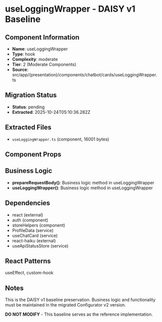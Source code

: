 # useLoggingWrapper - DAISY v1 Baseline

## Component Information

- **Name**: useLoggingWrapper
- **Type**: hook
- **Complexity**: moderate
- **Tier**: 2 (Moderate Components)
- **Source**: src/app/(presentation)/components/chatbot/cards/useLoggingWrapper.ts

## Migration Status

- **Status**: pending
- **Extracted**: 2025-10-24T05:10:36.282Z

## Extracted Files

- `useLoggingWrapper.ts` (component, 16001 bytes)

## Component Props



## Business Logic

- **prepareRequestBody()**: Business logic method in useLoggingWrapper
- **useLoggingWrapper()**: Business logic method in useLoggingWrapper

## Dependencies

- react (external)
- auth (component)
- storeHelpers (component)
- ProfileData (service)
- useChatCard (service)
- react-haiku (external)
- useApiStatusStore (service)

## React Patterns

useEffect, custom-hook

## Notes

This is the DAISY v1 baseline preservation. Business logic and functionality
must be maintained in the migrated Configurator v2 version.

**DO NOT MODIFY** - This baseline serves as the reference implementation.
